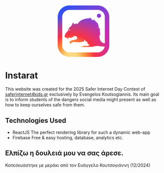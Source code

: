 <p align="center" width="100%">
    <img width="33%" alt='Instarat Logo' src="public/instarat_low.png"> 
</p>

# Instarat

This website was created for the 2025 Safer Internet Day Contest of [saferinternet4kids.gr](https://saferinternet4kids.gr/sid/sid-2025/challenges-sid-2025/challenges_sid_2025/) exclusively by Evangelos Koutsogiannis. Its main goal is to inform students of the dangers social media might present as well as how to keep ourselves safe from them.

## Technologies Used
* ReactJS
The perfect rendering library for such a dynamic web-app
* Firebase
Free & easy hosting, database, analytics etc.



## Ελπίζω η δουλειά μου να σας άρεσε.
Κατεσκυάστηκε με μεράκι από τον Ευάγγελο Κουτσογιάννη (12/2024)